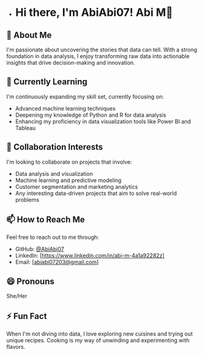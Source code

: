 - # Hi there, I'm AbiAbi07! Abi M👋

## 👀 About Me
I'm passionate about uncovering the stories that data can tell.
With a strong foundation in data analysis, I enjoy transforming raw data into actionable insights that drive decision-making and innovation.

## 🌱 Currently Learning
I'm continuously expanding my skill set, currently focusing on:
- Advanced machine learning techniques
- Deepening my knowledge of Python and R for data analysis
- Enhancing my proficiency in data visualization tools like Power BI and Tableau

## 💞️ Collaboration Interests
I'm looking to collaborate on projects that involve:
- Data analysis and visualization
- Machine learning and predictive modeling
- Customer segmentation and marketing analytics
- Any interesting data-driven projects that aim to solve real-world problems

## 📫 How to Reach Me
Feel free to reach out to me through:
- GitHub: [@AbiAbi07](https://github.com/AbiAbi07)
- LinkedIn: [https://www.linkedin.com/in/abi-m-4a1a92282z]
- Email: [abiabi07203@gmail.com]

## 😄 Pronouns
She/Her

## ⚡ Fun Fact
When I'm not diving into data, I love exploring new cuisines and trying out unique recipes. Cooking is my way of unwinding and experimenting with flavors.
